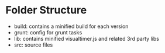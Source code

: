 # Folder Structure

* build: contains a minified build for each version
* grunt: config for grunt tasks
* lib: contains minified visualtimer.js and related 3rd party libs
* src: source files

